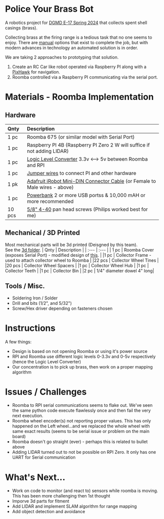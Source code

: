 # Police Your Brass Bot
A robotics project for <a href="https://courses.dce.harvard.edu/?details&srcdb=202403&crn=34560" target="_blank">DGMD E-17 Spring 2024</a> that collects spent shell casings (brass).

Collecting brass at the firing range is a tedious task that no one seems to enjoy.
There are <a href="https://ammoupusa.com/" target="_blank">manual</a> options that exist to complete the job, but with modern advances in technology an automated solution is in order.

We are taking 2 approaches to prototyping that solution. 
1. Create an RC Car like robot operated via Raspberry PI along with a <a href="https://pixhawk.org/" target="_blank">PixHawk</a> for navigation.
2. Roomba controlled via a Raspberry PI communicating via the serial port.

# Materials - Roomba Implementation
## Hardware
| Qnty | Description |
 | :--- | :--- |
 | 1 pc | Roomba 675 (or similar model with Serial Port)|
 | 1 pc | Raspberry PI 4B (Raspberry PI Zero 2 W will suffice if not adding LIDAR)|
 | 1 pc | <a href="https://www.amazon.com/gp/product/B01N30ZCW9/ref=ppx_yo_dt_b_asin_title_o02_s01?ie=UTF8&psc=1" target="_blank">Logic Level Converter</a> 3.3v <--> 5v between Roomba and RPI|
 | 1 pc | <a href="https://www.amazon.com/Antrader-Breadboard-Dupont-Arduino-Raspberry/dp/B07H9W1NSL/ref=asc_df_B07S2RH6Q4/?tag=hyprod-20&linkCode=df0&hvadid=642064378071&hvpos=&hvnetw=g&hvrand=7589995796022015444&hvpone=&hvptwo=&hvqmt=&hvdev=c&hvdvcmdl=&hvlocint=&hvlocphy=9001937&hvtargid=pla-1950270815651&mcid=137eec5506e1362faf80206c621e4169&th=1" target="_blank">Jumper wires</a> to connect PI and other hardware|
 | 1 pk | <a href="https://www.adafruit.com/product/2438" target="_blank">Adafruit iRobot Mini-DIN Connector Cable</a> (or Female to Male wires - above)|
 | 1 pc | <a href="https://www.amazon.com/stores/page/CCB1B7D7-B735-4810-ADF3-647B8331BC8B?ingress=2&visitId=b8cc5521-5056-4274-9479-adf48f1fa2ec&ref_=ast_bln" target="_blank">Powerbank</a> 2 or more USB portss & 10,000 mAH or more recommended|
 |10 pcs| [5/8" 4-40](https://www.amazon.com/HELIFOUNER-Phillips-Assortment-Threaded-Stainless/dp/B0BNN7YRX8/ref=sr_1_1?c=ts&dib=eyJ2IjoiMSJ9.sI0YSuRbfV1zJAlFMzHS0F4tF73Gvkh_mOIZ8dn5wUTAOjcPCDz8CUKZpWqeyACBEftAkWiPymd5KvqJRBHNOclhbBs8qJh5V6PDeXANscrW727URSsyvvKe4uzfFurRq2ZBbsgrwXPpLCiR-Y9bCXZIOYufstVchsoSuwfdSn72hyDUHvg36XRHI9qyWLxTt5ma0z3fYt91y4J5gGneN0Wy0qP75oHElFRm_jZnjg-T1OimMPojVT7qwb3LNNYZb382iRUtiref0I4MpwhD9G60SvnzPnjZBbEX-r2sC5M.-OEKskB44uikWBCDGfm_1pXhZckGZ0sxHPxLtoDoRfM&dib_tag=se&keywords=Machine%2BScrews&qid=1714224760&refinements=p_n_feature_fourteen_browse-bin%3A11433955011&s=industrial&sr=1-1&ts_id=16403531&th=1) pan head screws (Philips worked best for me)|

## Mechanical / 3D Printed
 Most mechanical parts will be 3d printed (Deisgned by this team).<br>
 See the [3d folder](https://github.com/cwelect1/policeyourbrassbot/tree/main/3d).
 | Qnty | Description |
 | :--- | :--- |
 | 1 pc | Roomba Cover (exposes Serial Port) - modified design of <a href="https://www.thingiverse.com/thing:965107" target="_blank">this</a>. |
 |1 pc | Collector Frame - used to attach collector wheel to Roomba |
 |22 pcs | Collector Wheel Tines |
 |20 pcs | Collector Wheel Spacers |
 |1 pc | Collector Wheel Hub |
 |1 pc | Collector Teeth |
 |1 pc | Collector Bin |
 |2 pc | 1/4" diameter dowel 4" long|

## Tools / Misc.
 - Soldering Iron / Solder
 - Drill and bits (1/2", and 5/32")
 - Screw/Hex driver depending on fasteners chosen

# Instructions
A few things:
 - Design is based on not opening Roomba or using it's power source
 - RPI and Roomba use different logic levels 0-3.3v and 0-5v respectively (hence the Logic Level Converter)
 - Our concentration is to pick up brass, then work on a proper mapping algorithm



# Issues / Challenges
 - Roomba to RPI serial communications seems to flake out. We've seen the same python code execute flawlessly once and then fail the very next execution.
 - Roomba wheel encoder(s) not reporting proper values. This has only happened on the Left wheel...and we replaced the whole wheel with same exact results (seems to be serial issue or problem on the main board)
 - Roomba doesn't go straight (ever) - perhaps this is related to bullet above
 - Adding LIDAR turned out to not be possible on RPI Zero. It only has one UART for Serial communication

# What's Next...
 - Work on code to monitor (and react to) sensors while roomba is moving. This has been more challenging then 1st thought
 - Imporve 3d parts for fitment
 - Add LIDAR and implement SLAM algorithm for range mapping
 - Add object detection and avoidance

